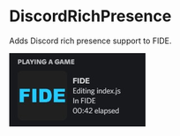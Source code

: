# DiscordRichPresence
Adds Discord rich presence support to FIDE.

![Screenshot](https://raw.githubusercontent.com/fishcode23/DiscordRichPresence/main/screenshot.jpg)
